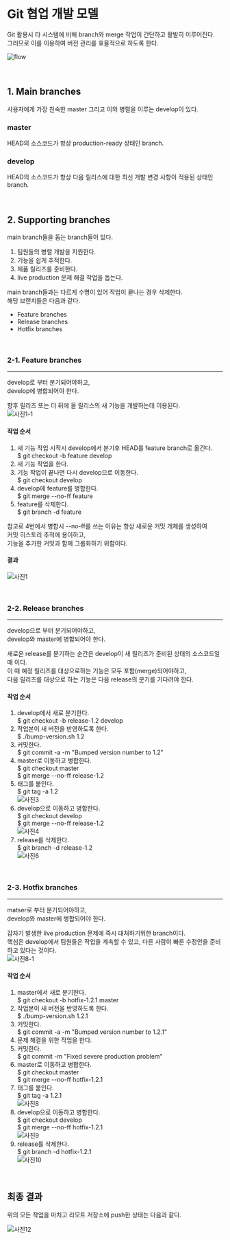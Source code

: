 # Git 협업 개발 모델
Git 활용시 타 시스템에 비해 branch와 merge 작업이 간단하고 활발히 이루어진다.   
그러므로 이를 이용하여 버전 관리를 효율적으로 하도록 한다.   
   
![flow](https://github.com/HongryeolSeong/Study_Git/blob/main/git_branchmodel/refimg/main.png)

<br/>

## 1. Main branches
사용자에게 가장 친숙한 master 그리고 이와 병렬을 이루는 develop이 있다.

### master
HEAD의 소스코드가 항상 production-ready 상태인 branch.

### develop
HEAD의 소스코드가 항상 다음 릴리스에 대한 최신 개발 변경 사항이 적용된 상태인 branch.

<br/>

## 2. Supporting branches
main branch들을 돕는 branch들이 있다.   
1. 팀원들의 병렬 개발을 지원한다.
2. 기능을 쉽게 추적한다.
3. 제품 릴리즈를 준비한다.
4. live production 문제 해결 작업을 돕는다.   

main branch들과는 다르게 수명이 있어 작업이 끝나는 경우 삭제한다.   
해당 브랜치들은 다음과 같다.   
- Feature branches
- Release branches
- Hotfix branches

<br/>

### 2-1. Feature branches
---
develop로 부터 분기되어야하고,   
develop에 병합되어야 한다.   
   
향후 릴리즈 또는 더 뒤에 올 릴리스의 새 기능을 개발하는데 이용된다.   
![사진1-1](https://github.com/HongryeolSeong/Study_Git/blob/main/git_branchmodel/refimg/1-1.png)   

#### 작업 순서
1. 새 기능 작업 시작시 develop에서 분기후 HEAD를 feature branch로 옮긴다.   
$ git checkout -b feature develop
2. 새 기능 작업을 한다.
3. 기능 작업이 끝나면 다시 develop으로 이동한다.   
$ git checkout develop
4. develop에 feature를 병합한다.   
$ git merge --no-ff feature
5. feature를 삭제한다.   
$ git branch -d feature   
   

참고로 4번에서 병합시 --no-ff를 쓰는 이유는 항상 새로운 커밋 개체를 생성하여   
커밋 히스토리 추적에 용이하고,   
기능을 추가한 커밋과 함께 그룹화하기 위함이다.

#### 결과
![사진1](https://github.com/HongryeolSeong/Study_Git/blob/main/git_branchmodel/refimg/1.png)   

<br/>

### 2-2. Release branches
---
develop으로 부터 분기되어야하고,   
develop와 master에 병합되어야 한다.   
   
새로운 release를 분기하는 순간은 develop이 새 릴리즈가 준비된 상태의 소스코드일 때 이다.   
이 때 예정 릴리즈를 대상으로하는 기능은 모두 포함(merge)되어야하고,   
다음 릴리즈를 대상으로 하는 기능은 다음 release의 분기를 기다려야 한다.   

#### 작업 순서
1. develop에서 새로 분기한다.   
$ git checkout -b release-1.2 develop
2. 작업본이 새 버전을 반영하도록 한다.   
$ ./bump-version.sh 1.2
3. 커밋한다.   
$ git commit -a -m "Bumped version number to 1.2"
4. master로 이동하고 병합한다.   
$ git checkout master   
$ git merge --no-ff release-1.2   
5. 태그를 붙인다.   
$ git tag -a 1.2   
![사진3](https://github.com/HongryeolSeong/Study_Git/blob/main/git_branchmodel/refimg/3.png)   
6. develop으로 이동하고 병합한다.   
$ git checkout develop   
$ git merge --no-ff release-1.2   
![사진4](https://github.com/HongryeolSeong/Study_Git/blob/main/git_branchmodel/refimg/4.png)   
7. release를 삭제한다.   
$ git branch -d release-1.2   
![사진6](https://github.com/HongryeolSeong/Study_Git/blob/main/git_branchmodel/refimg/6.png)   

<br/>

### 2-3. Hotfix branches
---
matser로 부터 분기되어야하고,   
develop와 master에 병합되어야 한다.   
   
갑자기 발생한 live production 문제에 즉시 대처하기위한 branch이다.   
핵심은 develop에서 팀원들은 작업을 계속할 수 있고, 다른 사람이 빠른 수정안을 준비하고 있다는 것이다.   
![사진8-1](https://github.com/HongryeolSeong/Study_Git/blob/main/git_branchmodel/refimg/8-1.png)   

#### 작업 순서
1. master에서 새로 분기한다.   
$ git checkout -b hotfix-1.2.1 master
2. 작업본이 새 버전을 반영하도록 한다.   
$ ./bump-version.sh 1.2.1
3. 커밋한다.   
$ git commit -a -m "Bumped version number to 1.2.1"
4. 문제 해결을 위한 작업을 한다.
5. 커밋한다.   
$ git commit -m "Fixed severe production problem"
6. master로 이동하고 병합한다.   
$ git checkout master   
$ git merge --no-ff hotfix-1.2.1   
7. 태그를 붙인다.   
$ git tag -a 1.2.1   
![사진8](https://github.com/HongryeolSeong/Study_Git/blob/main/git_branchmodel/refimg/8.png)   
8. develop으로 이동하고 병합한다.   
$ git checkout develop   
$ git merge --no-ff hotfix-1.2.1   
![사진9](https://github.com/HongryeolSeong/Study_Git/blob/main/git_branchmodel/refimg/9.png)   
9. release를 삭제한다.   
$ git branch -d hotfix-1.2.1   
![사진10](https://github.com/HongryeolSeong/Study_Git/blob/main/git_branchmodel/refimg/10.png)   

<br/>

## 최종 결과
위의 모든 작업을 마치고 리모트 저장소에 push한 상태는 다음과 같다.   
   
![사진12](https://github.com/HongryeolSeong/Study_Git/blob/main/git_branchmodel/refimg/12.png)   
   
   
